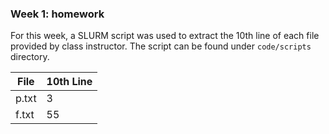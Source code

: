 ### Week 1: homework

For this week, a SLURM script was used to extract the 10th line of each file provided by class instructor. The script can be found under `code/scripts` directory.

| File  | 10th Line |
| ----- | --------- |
| p.txt | 3         |
| f.txt | 55        |

